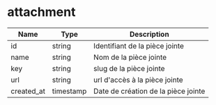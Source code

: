 # attachment

|Name|Type|Description|
|---|---|---|
id |string|Identifiant de la pièce jointe|
name |string|Nom de la pièce jointe|
key |string|slug de la pièce jointe|
url|string|url d'accès à la pièce jointe
created_at|timestamp|Date de création de la pièce jointe